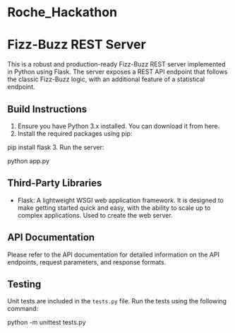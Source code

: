 # Roche_Hackathon

# Fizz-Buzz REST Server

This is a robust and production-ready Fizz-Buzz REST server implemented in Python using Flask. The server exposes a REST API endpoint that follows the classic Fizz-Buzz logic, with an additional feature of a statistical endpoint.

## Build Instructions

1. Ensure you have Python 3.x installed. You can download it from here.
2. Install the required packages using pip:

pip install flask
3. Run the server:

python app.py

## Third-Party Libraries

- Flask: A lightweight WSGI web application framework. It is designed to make getting started quick and easy, with the ability to scale up to complex applications. Used to create the web server.

## API Documentation

Please refer to the API documentation for detailed information on the API endpoints, request parameters, and response formats.

## Testing

Unit tests are included in the `tests.py` file. Run the tests using the following command:

python -m unittest tests.py

